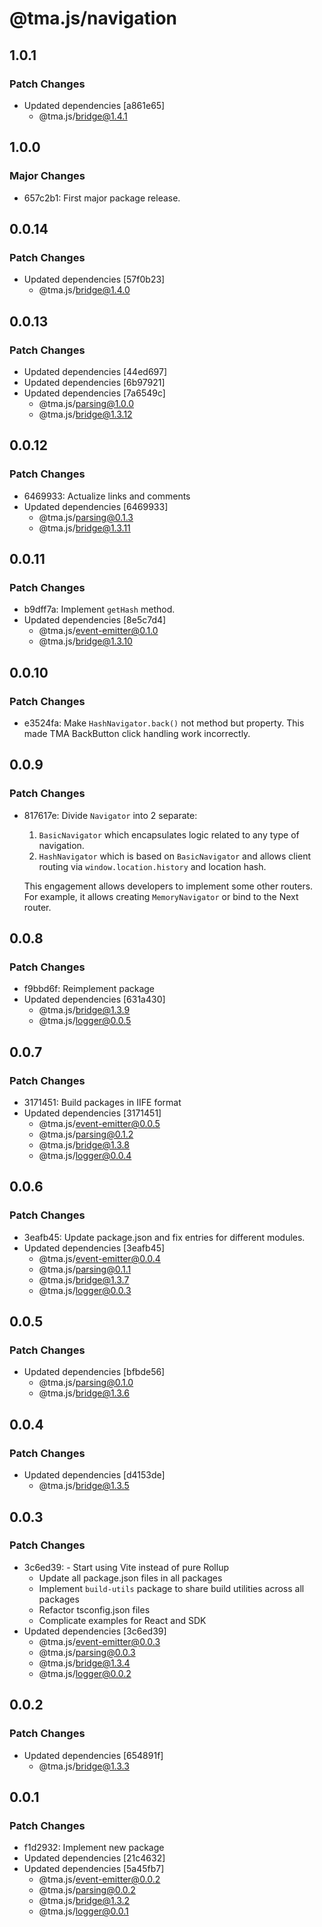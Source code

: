 # @tma.js/navigation

## 1.0.1

### Patch Changes

- Updated dependencies [a861e65]
  - @tma.js/bridge@1.4.1

## 1.0.0

### Major Changes

- 657c2b1: First major package release.

## 0.0.14

### Patch Changes

- Updated dependencies [57f0b23]
  - @tma.js/bridge@1.4.0

## 0.0.13

### Patch Changes

- Updated dependencies [44ed697]
- Updated dependencies [6b97921]
- Updated dependencies [7a6549c]
  - @tma.js/parsing@1.0.0
  - @tma.js/bridge@1.3.12

## 0.0.12

### Patch Changes

- 6469933: Actualize links and comments
- Updated dependencies [6469933]
  - @tma.js/parsing@0.1.3
  - @tma.js/bridge@1.3.11

## 0.0.11

### Patch Changes

- b9dff7a: Implement `getHash` method.
- Updated dependencies [8e5c7d4]
  - @tma.js/event-emitter@0.1.0
  - @tma.js/bridge@1.3.10

## 0.0.10

### Patch Changes

- e3524fa: Make `HashNavigator.back()` not method but property. This made TMA BackButton click handling work incorrectly.

## 0.0.9

### Patch Changes

- 817617e: Divide `Navigator` into 2 separate:

  1. `BasicNavigator` which encapsulates logic related to any type of navigation.
  2. `HashNavigator` which is based on `BasicNavigator` and allows client routing via `window.location.history` and location hash.

  This engagement allows developers to implement some other routers. For example, it allows creating `MemoryNavigator` or bind to the Next router.

## 0.0.8

### Patch Changes

- f9bbd6f: Reimplement package
- Updated dependencies [631a430]
  - @tma.js/bridge@1.3.9
  - @tma.js/logger@0.0.5

## 0.0.7

### Patch Changes

- 3171451: Build packages in IIFE format
- Updated dependencies [3171451]
  - @tma.js/event-emitter@0.0.5
  - @tma.js/parsing@0.1.2
  - @tma.js/bridge@1.3.8
  - @tma.js/logger@0.0.4

## 0.0.6

### Patch Changes

- 3eafb45: Update package.json and fix entries for different modules.
- Updated dependencies [3eafb45]
  - @tma.js/event-emitter@0.0.4
  - @tma.js/parsing@0.1.1
  - @tma.js/bridge@1.3.7
  - @tma.js/logger@0.0.3

## 0.0.5

### Patch Changes

- Updated dependencies [bfbde56]
  - @tma.js/parsing@0.1.0
  - @tma.js/bridge@1.3.6

## 0.0.4

### Patch Changes

- Updated dependencies [d4153de]
  - @tma.js/bridge@1.3.5

## 0.0.3

### Patch Changes

- 3c6ed39: - Start using Vite instead of pure Rollup
  - Update all package.json files in all packages
  - Implement `build-utils` package to share build utilities across all packages
  - Refactor tsconfig.json files
  - Complicate examples for React and SDK
- Updated dependencies [3c6ed39]
  - @tma.js/event-emitter@0.0.3
  - @tma.js/parsing@0.0.3
  - @tma.js/bridge@1.3.4
  - @tma.js/logger@0.0.2

## 0.0.2

### Patch Changes

- Updated dependencies [654891f]
  - @tma.js/bridge@1.3.3

## 0.0.1

### Patch Changes

- f1d2932: Implement new package
- Updated dependencies [21c4632]
- Updated dependencies [5a45fb7]
  - @tma.js/event-emitter@0.0.2
  - @tma.js/parsing@0.0.2
  - @tma.js/bridge@1.3.2
  - @tma.js/logger@0.0.1
